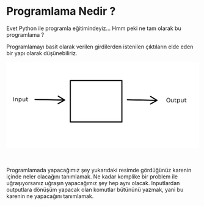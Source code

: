 # Programlama Nedir ?

Evet Python ile programla eğitimindeyiz... Hmm peki ne tam olarak bu programlama ?



Programlamayı basit olarak verilen girdilerden istenilen çıktıların elde eden bir yapı olarak düşünebiliriz.

![](https://raw.githubusercontent.com/Kodluyoruz/taskforce/main/python-basics/programlama-nedir/figures/input_ouput.png)

<img src=""/>

Programlamada yapacağımız şey yukarıdaki resimde gördüğünüz karenin içinde neler olacağını tanımlamak. Ne kadar komplike bir problem ile uğraşıyorsanız uğraşın yapacağımız şey hep aynı olacak. Inputlardan outputlara dönüşüm yapacak olan komutlar bütününü yazmak, yani bu karenin ne yapacağını tanımlamak.

 
